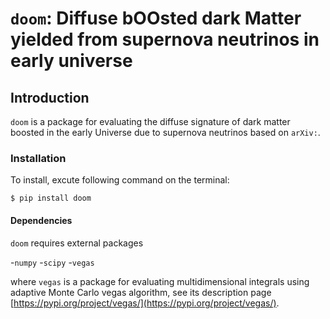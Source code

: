 # `doom`: **D**iffuse b**OO**sted dark **M**atter yielded from supernova neutrinos in early universe

## Introduction

`doom` is a package for evaluating the diffuse signature of dark matter boosted in the early Universe due to supernova neutrinos based on `arXiv:`.

### Installation

To install, excute following command on the terminal:

    $ pip install doom

#### Dependencies

`doom` requires external packages

-`numpy`
-`scipy`
-`vegas`

where `vegas` is a package for evaluating multidimensional integrals using adaptive Monte Carlo vegas algorithm, see its description page [https://pypi.org/project/vegas/](https://pypi.org/project/vegas/).

